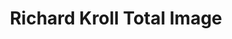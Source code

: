 ---
title: "Richard Kroll Total Image"
url: /allentown/richard-kroll-total-image/
shop: hairdresser
---